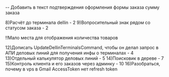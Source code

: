 [comment]: <> (1&#41;Видимая граница шапки - 0)

[comment]: <> (2&#41;Не удалось провести расчёты, вы можете провести расчёты вручную - 0)

[comment]: <> (3&#41;Изменить форму текста информации &#40;на почте есть пример&#41; - 0)

[comment]: <> (4&#41;Подтверждение оформления заказа - 0)
-- Добавить в текст подтверждения оформления формы заказа сумму заказа

[comment]: <> (5&#41;Убираем регистрацию юр. лиц - 1)

[comment]: <> (6&#41;При нажатии на минус товара, если в корзине остался один товар предупреждать о том, что товар уйдет из корзины - 1)

[comment]: <> (7&#41;Окошко с данными о товаре в корзине - 2)
8)Расчёт до терминала dellin - 2
9)Вопросительный знак рядом со статусом заказа - 2

[comment]: <> (10&#41;Количество товаров на значке корзины - 3)
!!Мало места для отображения количества товаров

[comment]: <> (11&#41;Добавить статус оплаты в заказы - 3)
12)Дописать UpdateDellinTerminalsCommand, чтобы он делал запрос в АПИ деловых линий для получения инфы о терминалах - 4
13)Отдельный калькулятор деловых линий - 5
14)Поисковик в дереве - 7
15)Контроль клиента и его заказов через админку - 10
16)Разобраться, почему в vps в Gmail AccessToken нет refresh token